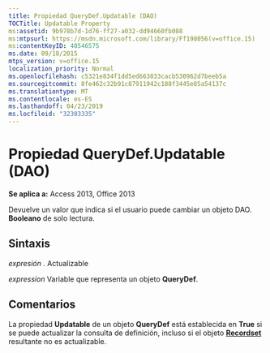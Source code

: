 ```yaml
---
title: Propiedad QueryDef.Updatable (DAO)
TOCTitle: Updatable Property
ms:assetid: 9b978b7d-1d76-ff27-a032-dd94660fb088
ms:mtpsurl: https://msdn.microsoft.com/library/Ff198056(v=office.15)
ms:contentKeyID: 48546575
ms.date: 09/18/2015
mtps_version: v=office.15
localization_priority: Normal
ms.openlocfilehash: c5321e834f1dd5ed663033cacb530962d7beeb5a
ms.sourcegitcommit: 8fe462c32b91c87911942c188f3445e85a54137c
ms.translationtype: MT
ms.contentlocale: es-ES
ms.lasthandoff: 04/23/2019
ms.locfileid: "32303335"
---
```

# <a name="querydefupdatable-property-dao"></a>Propiedad QueryDef.Updatable (DAO)


**Se aplica a:** Access 2013, Office 2013

Devuelve un valor que indica si el usuario puede cambiar un objeto DAO. **Booleano** de solo lectura.

## <a name="syntax"></a>Sintaxis

*expresión* . Actualizable

*expression* Variable que representa un objeto **QueryDef**.

## <a name="remarks"></a>Comentarios

La propiedad **Updatable** de un objeto **QueryDef** está establecida en **True** si se puede actualizar la consulta de definición, incluso si el objeto **[Recordset](recordset-object-dao.md)** resultante no es actualizable.

